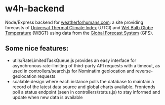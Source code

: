 # w4h-backend
Node/Express backend for [weatherforhumans.com](https://www.weatherforhumans.com): a site providing forecasts of [Universal Thermal Climate Index](https://utci.lobelia.earth/what-is-utci) (UTCI) and [Wet Bulb Globe Temperature](https://www.weather.gov/news/211009-WBGT) (WBGT) using data from the [Global Forecast System](https://www.ncei.noaa.gov/products/weather-climate-models/global-forecast) (GFS). 

## Some nice features:
- utils/RateLimitedTaskQueue.js provides an easy interface for asynchronous rate-limiting of third-party API requests with a timeout, as used in controllers/search.js for Nominatim geolocation and reverse-geolocation requests
- scalable design where each instance polls the database to maintain a record of the latest data source and global charts available. Frontends poll a status endpoint (seen in controllers/status.js) to stay informed and update when new data is available
